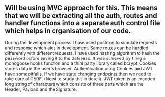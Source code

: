 ## Will be using MVC approach for this. This means that we will be extracting all the auth, routes and handler functions into a separate auth control file which helps in  organisation of our code.
During the development process I have used postman to simulate requests and response which aids in development.
Same routes can be handled differently with different requests.
I have used hashing algorithm to hash the password before saving it to the database. It was achieved by firing a monogoose hooks function and a third party library called bcrypt.
Cookies stores data in the user's browser.
Authentication using Cookies and JWT have some pitfalls. If we have state changing endpoints then we need to take care of CSRF. (Need to study this in detail).
JWT token is an encoded long string of characters which consists of three parts which are the Header, Payload and the Signature.
